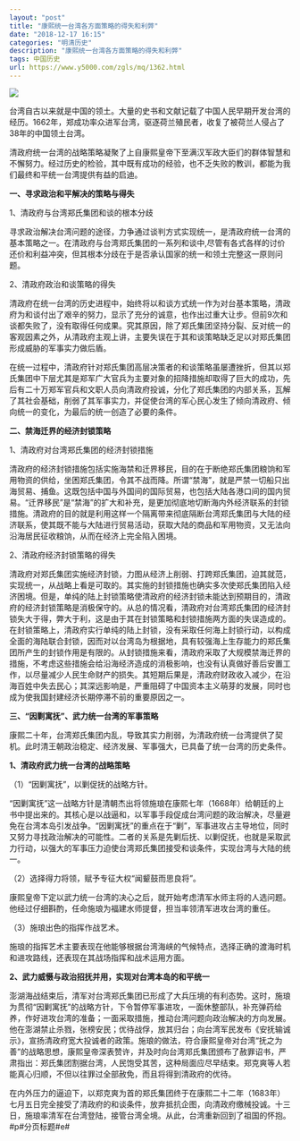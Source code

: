 ```yaml
---
layout: "post"
title: "康熙统一台湾各方面策略的得失和利弊"
date: "2018-12-17 16:15"
categories: "明清历史"
description: "康熙统一台湾各方面策略的得失和利弊"
tags: 中国历史
url: https://www.y5000.com/zgls/mq/1362.html
---
```






![](https://img.y5000.com/uploads/allimg/130612/2-1306121A323230.jpg)

台湾自古以来就是中国的领土。大量的史书和文献记载了中国人民早期开发台湾的经历。1662年，郑成功率众进军台湾，驱逐荷兰殖民者，收复了被荷兰人侵占了38年的中国领土台湾。

清政府统一台湾的战略策略凝聚了上自康熙皇帝下至满汉军政大臣们的群体智慧和不懈努力。经过历史的检验，其中既有成功的经验，也不乏失败的教训，都能为我们最终和平统一台湾提供有益的启迪。

**一、寻求政治和平解决的策略与得失**

1、清政府与台湾郑氏集团和谈的根本分歧

寻求政治解决台湾问题的途径，力争通过谈判方式实现统一，是清政府统一台湾的基本策略之一。在清政府与台湾郑氏集团的一系列和谈中,尽管有各式各样的讨价还价和利益冲突，但其根本分歧在于是否承认国家的统一和领土完整这一原则问题。

2、清政府政治和谈策略的得失

清政府在统一台湾的历史进程中，始终将以和谈方式统一作为对台基本策略，清政府为和谈付出了艰辛的努力，显示了充分的诚意，也作出过重大让步。但前9次和谈都失败了，没有取得任何成果。究其原因，除了郑氏集团坚持分裂、反对统一的客观因素之外，从清政府主观上讲，主要失误在于其和谈策略缺乏足以对郑氏集团形成威胁的军事实力做后盾。

在统一过程中，清政府针对郑氏集团高层决策者的和谈策略虽屡遭挫折，但其以郑氏集团中下层尤其是郑军广大官兵为主要对象的招降措施却取得了巨大的成功，先后有二十万郑军官兵和文职人员向清政府投诚，分化了郑氏集团的内部关系，瓦解了其社会基础，削弱了其军事实力，并促使台湾的军心民心发生了倾向清政府、倾向统一的变化，为最后的统一创造了必要的条件。

**二、禁海迁界的经济封锁策略**

1、清政府对台湾郑氏集团的经济封锁措施

清政府的经济封锁措施包括实施海禁和迁界移民，目的在于断绝郑氏集团粮饷和军用物资的供给，坐困郑氏集团，令其不战而降。所谓“禁海”，就是严禁一切船只出海贸易、捕鱼。这既包括中国与外国间的国际贸易，也包括大陆各港口间的国内贸易。“迁界移民”是“禁海”的扩大和补充，是更加彻底地切断海内外经济联系的封锁措施。清政府的目的就是利用这样一个隔离带来彻底隔断台湾郑氏集团与大陆的经济联系，使其既不能与大陆进行贸易活动，获取大陆的商品和军用物资，又无法向沿海居民征收粮饷，从而在经济上完全陷入困境。

2、清政府经济封锁策略的得失

清政府对郑氏集团实施经济封锁，力图从经济上削弱、打跨郑氏集团，迫其就范，实现统一，从战略上看是可取的。其实施的封锁措施也确实多次使郑氏集团陷入经济困境。但是，单纯的陆上封锁策略使清政府的经济封锁未能达到预期目的，清政府的经济封锁策略是消极保守的。从总的情况看，清政府对台湾郑氏集团的经济封锁失大于得，弊大于利，这是由于其在封锁策略和封锁措施两方面的失误造成的。在封锁策略上，清政府实行单纯的陆上封锁，没有采取任何海上封锁行动，以构成全面的海陆联合封锁，因而对以台湾岛为根据地，具有较强海上生存能力的郑氏集团所产生的封锁作用是有限的。从封锁措施来看，清政府采取了大规模禁海迁界的措施，不考虑这些措施会给沿海经济造成的消极影响，也没有认真做好善后安置工作，以尽量减少人民生命财产的损失。其短期后果是，清政府财政收入减少，在沿海百姓中失去民心；其深远影响是，严重阻碍了中国资本主义萌芽的发展，同时也成为使我国封建经济长期停滞不前的重要原因之一。

**三、“因剿寓抚”、武力统一台湾的军事策略**

康熙二十年，台湾郑氏集团内乱，导致其实力削弱，为清政府统一台湾提供了契机。此时清王朝政治稳定、经济发展、军事强大，已具备了统一台湾的历史条件。

**1、清政府武力统一台湾的战略策略**

（1）“因剿寓抚”，以剿促抚的战略方针。

“因剿寓抚”这一战略方针是清朝杰出将领施琅在康熙七年（1668年）给朝廷的上书中提出来的。其核心是以战逼和，以军事手段促成台湾问题的政治解决，尽量避免在台湾本岛引发战争。“因剿寓抚”的重点在于“剿”，军事进攻占主导地位，同时又努力寻找政治解决的可能性。二者的关系是先剿后抚、以剿促抚，也就是采取武力行动，以强大的军事压力迫使台湾郑氏集团接受和谈条件，实现台湾与大陆的统一。

（2）选择得力将领，赋予专征大权“闻颦鼓而思良将”。

康熙皇帝下定以武力统一台湾的决心之后，就开始考虑清军水师主将的人选问题。他经过仔细斟酌，任命施琅为福建水师提督，担当率领清军进攻台湾的重任。

（3）施琅出色的指挥作战艺术。

施琅的指挥艺术主要表现在他能够根据台湾海峡的气候特点，选择正确的渡海时机和进攻路线，还表现在其战场指挥和战术运用方面。

**2、武力威慑与政治招抚并用，实现对台湾本岛的和平统一**

澎湖海战结束后，清军对台湾郑氏集团已形成了大兵压境的有利态势。这时，施琅为贯彻“因剿寓抚”的战略方针，下令暂停军事进攻，一面休整部队，补充弹药给养，作好进攻台湾的准备；一面采取措施，推动台湾问题向政治解决的方向发展。他在澎湖禁止杀戮，张榜安民；优待战俘，放其归台；向台湾军民发布《安抚输诚示》，宣扬清政府宽大投诚者的政策。施琅的做法，符合康熙皇帝对台湾“抚之为善”的战略思想，康熙皇帝深表赞许，并及时向台湾郑氏集团颁布了赦罪诏书，严肃指出：郑氏集团割据台湾，人民饱受其苦，这种局面应尽早结束。郑克爽等人若能真心归顺，不但以往罪过全部赦免，而且将得到清政府的优待。

在内外压力的逼迫下，以郑克爽为首的郑氏集团终于在康熙二十二年（1683年）七月五日完全接受了清政府的和谈条件，放弃抵抗企图，向清政府缴械投诚。十三日，施琅率清军在台湾登陆，接管台湾全境。从此，台湾重新回到了祖国的怀抱。#p#分页标题#e#
